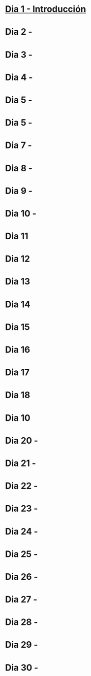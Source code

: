 # [Dia 1 - Introducción](Diaz1)
# Dia 2 -
# Dia 3 -
# Dia 4 -
# Dia 5 -
# Dia 5 -
# Dia 7 -
# Dia 8 -
# Dia 9 -
# Dia 10 -

# Dia 11
# Dia 12
# Dia 13
# Dia 14
# Dia 15
# Dia 16
# Dia 17
# Dia 18
# Dia 10
# Dia 20 -
# Dia 21 -
# Dia 22 -
# Dia 23 -
# Dia 24 -
# Dia 25 -
# Dia 26 -
# Dia 27 -
# Dia 28 -
# Dia 29 -
# Dia 30 - 
